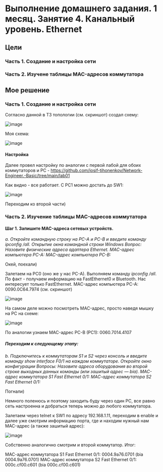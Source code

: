 # Выполнение домашнего задания. 1 месяц. Занятие 4. Канальный уровень. Ethernet 
## Цели
### Часть 1. Создание и настройка сети
### Часть 2. Изучене таблицы MAC-адресов коммутатора

## Мое решение
### Часть 1. Создание и настройка сети

Согласно данной в ТЗ топологии (см. скриншот) создал схему:

![image](https://github.com/user-attachments/assets/abd8a84e-e5a1-48da-80ba-ca08229ef0ec)

Моя схема: 

![image](https://github.com/user-attachments/assets/e5b6e53d-df32-4474-a43c-92e0733c467e)


#### Настройка
Далее провел настройку по аналогии с первой лабой для обоих коммутаторов и PC  - https://github.com/iosif-tihonenkov/Network-Engineer.-Basic/tree/main/lab01

Как видно - все работает. С PC1 можно достать до SW1: 

![image](https://github.com/user-attachments/assets/5604361d-bc4d-44d3-bff2-d212f04a9da3)


Переходим ко второй части) 

### Часть 2. Изучение таблицы MAC-адресов коммутатора
#### Шаг 1. Запишите MAC-адреса сетевых устройств.

*a.	Откройте командную строку на PC-A и PC-B и введите команду ipconfig /all.
Открытие окна командной строки Windows
Вопрос:
Назовите физические адреса адаптера Ethernet.
MAC-адрес компьютера PC-A:
MAC-адрес компьютера PC-B:*

Окей, поехали) 

Залетаем на PC0 (оно же у нас PC-A). Выполняем команду *ipconfig /all*. 
По факт - получаем информацию на FastEthernet0 и Bluetooth. Нас интересует только FastEthernet. 
MAC-адрес компьютера PC-A: 0090.0C64.7974 (см. скриншот)

![image](https://github.com/user-attachments/assets/170f0928-c3bf-4f11-bf34-383e8af6b316)

На самом деле можно посмотреть MAC-адрес, просто наведя мышку на PC на схеме: 

![image](https://github.com/user-attachments/assets/f7ef241b-cfcc-42fe-b1b0-6014e02cc965)

По аналогии узнаем MAC-адрес PC-B (PC1): 0060.7014.4107

##### Переходим к следующему этапу: 

*b.	Подключитесь к коммутаторам S1 и S2 через консоль и введите команду show interface F0/1 на каждом коммутаторе.
Откройте окно конфигурации
Вопросы:
Назовите адреса оборудования во второй строке выходных данных команды (или зашитый адрес — bia).
МАС-адрес коммутатора S1 Fast Ethernet 0/1:
МАС-адрес коммутатора S2 Fast Ethernet 0/1:*

Погнали) 

Немного поленюсь и поэтому заходить буду через один PC, все равно сеть настроенна и добраться теперь можно до любого коммутатора. 

Залетаем через telnet к SW1 по адресу 192.168.1.11, переходим в enable и далее уже смотрим информацию порта, где и находим нужный нам MAC-адрес (а также зашитый адрес):

![image](https://github.com/user-attachments/assets/ec397ffe-f811-4624-baf1-cddb36ef5592)

Собственно аналогично смотрим и второй коммутатор. Итог: 

МАС-адрес коммутатора S1 Fast Ethernet 0/1: 0004.9a76.0701 (bia 0004.9a76.0701)
МАС-адрес коммутатора S2 Fast Ethernet 0/1: 000c.cf00.c601 (bia 000c.cf00.c601)













